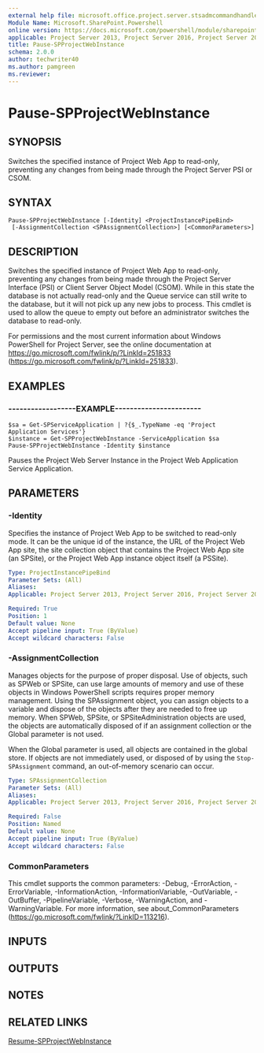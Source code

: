 ```yaml
---
external help file: microsoft.office.project.server.stsadmcommandhandler.dll-help.xml
Module Name: Microsoft.SharePoint.Powershell
online version: https://docs.microsoft.com/powershell/module/sharepoint-server/pause-spprojectwebinstance
applicable: Project Server 2013, Project Server 2016, Project Server 2019
title: Pause-SPProjectWebInstance
schema: 2.0.0
author: techwriter40
ms.author: pamgreen
ms.reviewer: 
---
```


# Pause-SPProjectWebInstance

## SYNOPSIS
Switches the specified instance of Project Web App to read-only, preventing any changes from being made through the Project Server PSI or CSOM.


## SYNTAX

```
Pause-SPProjectWebInstance [-Identity] <ProjectInstancePipeBind>
 [-AssignmentCollection <SPAssignmentCollection>] [<CommonParameters>]
```

## DESCRIPTION
Switches the specified instance of Project Web App to read-only, preventing any changes from being made through the Project Server Interface (PSI) or Client Server Object Model (CSOM). While in this state the database is not actually read-only and the Queue service can still write to the database, but it will not pick up any new jobs to process. This cmdlet is used to allow the queue to empty out before an administrator switches the database to read-only.

For permissions and the most current information about Windows PowerShell for Project Server, see the online documentation at https://go.microsoft.com/fwlink/p/?LinkId=251833 (https://go.microsoft.com/fwlink/p/?LinkId=251833).


## EXAMPLES

### ------------------EXAMPLE-----------------------
```
$sa = Get-SPServiceApplication | ?{$_.TypeName -eq 'Project Application Services'}
$instance = Get-SPProjectWebInstance -ServiceApplication $sa
Pause-SPProjectWebInstance -Identity $instance
```

Pauses the Project Web Server Instance in the Project Web Application Service Application.

## PARAMETERS

### -Identity
Specifies the instance of Project Web App to be switched to read-only mode.
It can be the unique id of the instance, the URL of the Project Web App site, the site collection object that contains the Project Web App site (an SPSite), or the Project Web App instance object itself (a PSSite).

```yaml
Type: ProjectInstancePipeBind
Parameter Sets: (All)
Aliases: 
Applicable: Project Server 2013, Project Server 2016, Project Server 2019

Required: True
Position: 1
Default value: None
Accept pipeline input: True (ByValue)
Accept wildcard characters: False
```

### -AssignmentCollection
Manages objects for the purpose of proper disposal.
Use of objects, such as SPWeb or SPSite, can use large amounts of memory and use of these objects in Windows PowerShell scripts requires proper memory management.
Using the SPAssignment object, you can assign objects to a variable and dispose of the objects after they are needed to free up memory.
When SPWeb, SPSite, or SPSiteAdministration objects are used, the objects are automatically disposed of if an assignment collection or the Global parameter is not used.

When the Global parameter is used, all objects are contained in the global store.
If objects are not immediately used, or disposed of by using the `Stop-SPAssignment` command, an out-of-memory scenario can occur.

```yaml
Type: SPAssignmentCollection
Parameter Sets: (All)
Aliases: 
Applicable: Project Server 2013, Project Server 2016, Project Server 2019

Required: False
Position: Named
Default value: None
Accept pipeline input: True (ByValue)
Accept wildcard characters: False
```

### CommonParameters
This cmdlet supports the common parameters: -Debug, -ErrorAction, -ErrorVariable, -InformationAction, -InformationVariable, -OutVariable, -OutBuffer, -PipelineVariable, -Verbose, -WarningAction, and -WarningVariable. For more information, see about_CommonParameters (https://go.microsoft.com/fwlink/?LinkID=113216).

## INPUTS

## OUTPUTS

## NOTES

## RELATED LINKS

[Resume-SPProjectWebInstance](Resume-SPProjectWebInstance.md)
